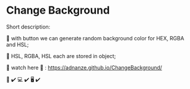 # Change Background 

Short description:

:pushpin: with button we can generate random background color for HEX, RGBA and HSL;

:pushpin: HSL, RGBA, HSL each are stored in object;

:pushpin: watch here :eyes: : https://adnanze.github.io/ChangeBackground/

:iphone: :heavy_check_mark:
:computer: :heavy_check_mark:
:desktop_computer: :heavy_check_mark:
